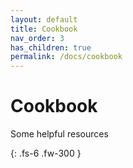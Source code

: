 ```yaml
---
layout: default
title: Cookbook
nav_order: 3
has_children: true
permalink: /docs/cookbook
---
```


# Cookbook

Some helpful resources

{: .fs-6 .fw-300 }
